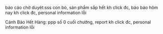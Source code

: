    

báo cáo chờ duyêt:sss con bò, sản phẩm sắp hết kh click đc, báo báo hôm nay kh click đc, personal information lỗi

Cảnh Báo Hết Hàng: ppp số 0 cuối chướng, report kh click đc, personal information lỗi